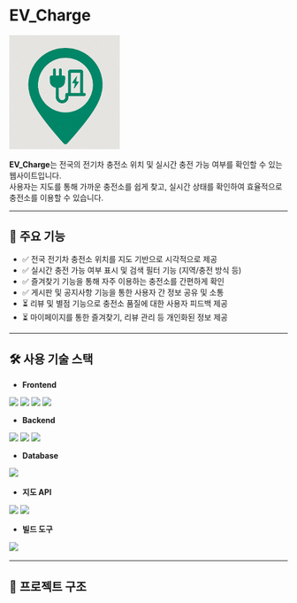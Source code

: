 # EV_Charge 
<img src="EV_Charge/src/main/resources/static/image/EV_Charge.png" alt="EV Charge 로고" width="200"/>

**EV_Charge**는 전국의 전기차 충전소 위치 및 실시간 충전 가능 여부를 확인할 수 있는 웹사이트입니다.  
사용자는 지도를 통해 가까운 충전소를 쉽게 찾고, 실시간 상태를 확인하여 효율적으로 충전소를 이용할 수 있습니다.

---

## 🌟 주요 기능

- ✅ 전국 전기차 충전소 위치를 지도 기반으로 시각적으로 제공  
- ✅ 실시간 충전 가능 여부 표시 및 검색 필터 기능 (지역/충전 방식 등)
- ✅ 즐겨찾기 기능을 통해 자주 이용하는 충전소를 간편하게 확인  
- ✅ 게시판 및 공지사항 기능을 통한 사용자 간 정보 공유 및 소통
- ⏳ 리뷰 및 별점 기능으로 충전소 품질에 대한 사용자 피드백 제공   
- ⏳ 마이페이지를 통한 즐겨찾기, 리뷰 관리 등 개인화된 정보 제공


---

## 🛠 사용 기술 스택

- **Frontend** <br>
<img src="https://img.shields.io/badge/HTML5-E34F26?style=flat&logo=html5&logoColor=white" width="120" />
<img src="https://img.shields.io/badge/CSS3-1572B6?style=flat&logo=css3&logoColor=white" width="120" />
<img src="https://img.shields.io/badge/JavaScript-F7DF1E?style=flat&logo=javascript&logoColor=black" width="120" />
<img src="https://img.shields.io/badge/jQuery-0769AD?style=flat&logo=jquery&logoColor=white" width="120" />

- **Backend**<br>
<img src="https://img.shields.io/badge/Java-17-007396?style=flat&logo=java&logoColor=white" width="120" />
<img src="https://img.shields.io/badge/Spring-6DB33F?style=flat&logo=spring&logoColor=white" width="120" />
<img src="https://img.shields.io/badge/AJAX-0054A6?style=flat&logo=code&logoColor=white" width="120" />

- **Database** <br>
<img src="https://img.shields.io/badge/MySQL-005C84?style=flat&logo=mysql&logoColor=white" width="120" />

- **지도 API** <br>
<img src="https://img.shields.io/badge/Kakao%20Map-FFCD00?style=flat&logo=kakaotalk&logoColor=black" width="120" />
<img src="https://img.shields.io/badge/Public%20Data%20API-0064FF?style=flat&logo=data&logoColor=white" width="120" />

- **빌드 도구** <br>
<img src="https://img.shields.io/badge/Gradle-02303A?style=flat&logo=gradle&logoColor=white" width="120" />


---

## 📁 프로젝트 구조
